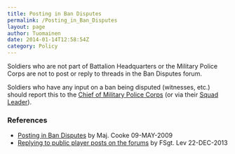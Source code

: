 ```yaml
---
title: Posting in Ban Disputes
permalink: /Posting_in_Ban_Disputes
layout: page
author: Tuomainen
date: 2014-01-14T12:58:54Z
category: Policy
---
```

Soldiers who are not part of Battalion Headquarters or the Military
Police Corps are not to post or reply to threads in the Ban Disputes
forum.

Soldiers who have any input on a ban being disputed (witnesses, etc.)
should report this to the [Chief of Military Police
Corps](Military_Police_Corps "wikilink") (or via their [Squad
Leader](Contact_Your_Squad_Leader "wikilink")).

### References

  - [Posting in Ban
    Disputes](http://29th.org/forums/index.php?topic=16680.0) by Maj.
    Cooke 09-MAY-2009
  - [Replying to public player posts on the
    forums](http://29th.org/forums/index.php?topic=42125.0) by FSgt. Lev
    22-DEC-2013


